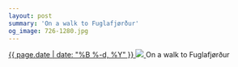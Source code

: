 ```yaml
---
layout: post
summary: 'On a walk to Fuglafjørður'
og_image: 726-1280.jpg
---
```


<p>
 <time>
  <a href="/726">
   {{ page.date | date: "%B %-d, %Y" }}
  </a>
 </time>
 <a href="/726">
  <img sizes="(min-width: 700px) 50vw, calc(100vw - 2rem)" src="{{ site.assets_url }}/726-640.jpg" srcset="{{ site.assets_url }}/726-320.jpg 320w, {{ site.assets_url }}/726-640.jpg 640w, {{ site.assets_url }}/726-960.jpg 960w, {{ site.assets_url }}/726-1280.jpg 1280w"/>
 </a>
 <span>
  On a walk to Fuglafjørður
 </span>
</p>
